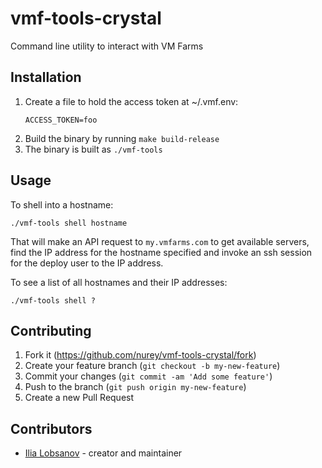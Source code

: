 # vmf-tools-crystal

Command line utility to interact with VM Farms

## Installation

1. Create a file to hold the access token at ~/.vmf.env:
    ```
    ACCESS_TOKEN=foo
    ```
1. Build the binary by running `make build-release`
1. The binary is built as `./vmf-tools`

## Usage

To shell into a hostname:

```
./vmf-tools shell hostname
```

That will make an API request to `my.vmfarms.com` to get available servers, find the IP address for the hostname specified and invoke an ssh session for the deploy user to the IP address.

To see a list of all hostnames and their IP addresses:

```
./vmf-tools shell ?
```

## Contributing

1. Fork it (<https://github.com/nurey/vmf-tools-crystal/fork>)
2. Create your feature branch (`git checkout -b my-new-feature`)
3. Commit your changes (`git commit -am 'Add some feature'`)
4. Push to the branch (`git push origin my-new-feature`)
5. Create a new Pull Request

## Contributors

- [Ilia Lobsanov](https://github.com/nurey) - creator and maintainer
